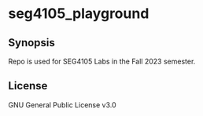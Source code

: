 # seg4105_playground

## Synopsis
Repo is used for SEG4105 Labs in the Fall 2023 semester.

## License
GNU General Public License v3.0

